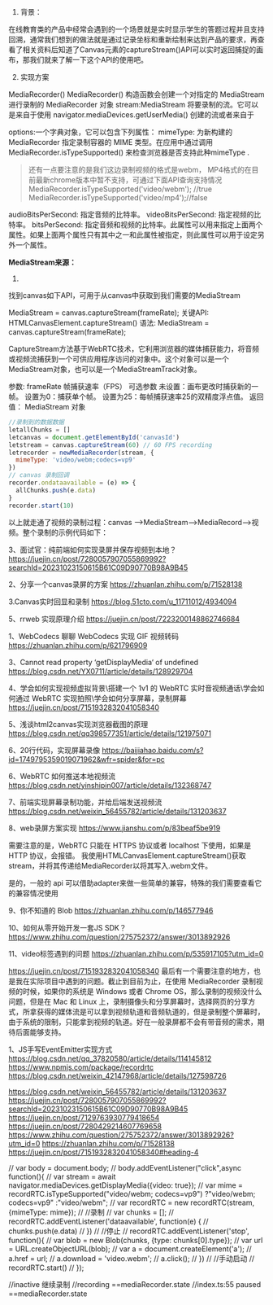 1. 背景：

在线教育类的产品中经常会遇到的一个场景就是实时显示学生的答题过程并且支持回溯，通常我们想到的做法就是通过记录坐标和重新绘制来达到产品的要求，再查看了相关资料后知道了Canvas元素的captureStream()API可以实时返回捕捉的画布，那我们就来了解一下这个API的使用吧。

2. 实现方案

MediaRecorder()
MediaRecorder() 构造函数会创建一个对指定的 MediaStream 进行录制的 MediaRecorder 对象
stream:MediaStream 将要录制的流。它可以是来自于使用 navigator.mediaDevices.getUserMedia() 创建的流或者来自于 <audio>, <video> 以及 <canvas> DOM 元素, 电脑前置摄像头输入。

options:一个字典对象，它可以包含下列属性：
mimeType: 为新构建的 MediaRecorder 指定录制容器的 MIME 类型。在应用中通过调用 MediaRecorder.isTypeSupported() 来检查浏览器是否支持此种mimeType .

> 还有一点要注意的是我们这边录制视频的格式是webm， MP4格式的在目前最新chrome版本中暂不支持，可通过下面API查询支持情况
> MediaRecorder.isTypeSupported('video/webm'); //true
> MediaRecorder.isTypeSupported('video/mp4');//false

audioBitsPerSecond: 指定音频的比特率。
videoBitsPerSecond: 指定视频的比特率。
bitsPerSecond: 指定音频和视频的比特率。此属性可以用来指定上面两个属性。如果上面两个属性只有其中之一和此属性被指定，则此属性可以用于设定另外一个属性。

**MediaStream来源：**

1. <canvas>

找到canvas如下API，可用于从canvas中获取到我们需要的MediaStream

MediaStream = canvas.captureStream(frameRate);
关键API: HTMLCanvasElement.captureStream()
语法:
​​MediaStream = canvas.captureStream(frameRate);​​

CaptureStream方法基于WebRTC技术，它利用浏览器的媒体捕获能力，将音频或视频流捕获到一个可供应用程序访问的对象中。这个对象可以是一个MediaStream对象，也可以是一个MediaStreamTrack对象。

参数:
frameRate 帧捕获速率（FPS）
可选参数
未设置：画布更改时捕获新的一帧。
设置为0：捕获单个帧。
设置为25：每帧捕获速率25的双精度浮点值。
返回值：
MediaStream 对象

```js
//录制到的数据数据
letallChunks = []
letcanvas = document.getElementById('canvasId')
letstream = canvas.captureStream(60) // 60 FPS recording
letrecorder = newMediaRecorder(stream, {
  mimeType: 'video/webm;codecs=vp9'
})
// canvas 录制回调
recorder.ondataavailable = (e) => {
  allChunks.push(e.data)
}
recorder.start(10)
```

以上就走通了视频的录制过程：canvas —>MediaStream—>MediaRecord—>视频。整个录制的示例代码如下：

3、面试官：纯前端如何实现录屏并保存视频到本地？
https://juejin.cn/post/7280057907055869992?searchId=20231023150615B61C09D90770B98A9B45

2、分享一个canvas录屏的方案
https://zhuanlan.zhihu.com/p/71528138

3.Canvas实时回显和录制
https://blog.51cto.com/u_11711012/4934094

5、rrweb 实现原理介绍
https://juejin.cn/post/7223200148862746684

1、WebCodecs
聊聊 WebCodecs 实现 GIF 视频转码
https://zhuanlan.zhihu.com/p/621796909

3、Cannot read property ‘getDisplayMedia‘ of undefined
https://blog.csdn.net/YX0711/article/details/128929704

4、学会如何实现视频虚拟背景\搭建一个 1v1 的 WebRTC 实时音视频通话\学会如何通过 WebRTC 实现拍照\学会如何分享屏幕，录制屏幕
https://juejin.cn/post/7151932832041058340

5、浅谈html2canvas实现浏览器截图的原理
https://blog.csdn.net/qq398577351/article/details/121975071

6、20行代码，实现屏幕录像
https://baijiahao.baidu.com/s?id=1749795359019071962&wfr=spider&for=pc

6、WebRTC 如何推送本地视频流
https://blog.csdn.net/yinshipin007/article/details/132368747

7、前端实现屏幕录制功能，并给后端发送视频流
https://blog.csdn.net/weixin_56455782/article/details/131203637

8、web录屏方案实现
https://www.jianshu.com/p/83beaf5be919

需要注意的是，WebRTC 只能在 HTTPS 协议或者 localhost 下使用，如果是 HTTP 协议，会报错。
我使用HTMLCanvasElement.captureStream()获取stream，并将其传递给MediaRecorder以将其写入.webm文件。

是的，一般的 api 可以借助adapter来做一些简单的兼容，特殊的我们需要查看它的兼容情况使用

9、你不知道的 Blob
https://zhuanlan.zhihu.com/p/146577946

10、如何从零开始开发一套JS SDK？
https://www.zhihu.com/question/275752372/answer/3013892926

11、video标签遇到的问题
https://zhuanlan.zhihu.com/p/535917105?utm_id=0

https://juejin.cn/post/7151932832041058340
最后有一个需要注意的地方，也是我在实际项目中遇到的问题。截止到目前为止，在使用 MediaRecorder 录制视频的时候，如果你的系统是 Windows 或者 Chrome OS，那么录制的视频没什么问题，但是在 Mac 和 Linux 上，录制摄像头和分享屏幕时，选择网页的分享方式，所拿获得的媒体流是可以拿到视频轨道和音频轨道的，但是录制整个屏幕时，由于系统的限制，只能拿到视频的轨道。好在一般录屏都不会有带音频的需求，期待后面能够支持。

1、JS手写EventEmitter实现方式
https://blog.csdn.net/qq_37820580/article/details/114145812
https://www.npmjs.com/package/recordrtc
https://blog.csdn.net/weixin_42147968/article/details/127598726

https://blog.csdn.net/weixin_56455782/article/details/131203637
https://juejin.cn/post/7280057907055869992?searchId=20231023150615B61C09D90770B98A9B45
https://juejin.cn/post/7129763930779418654
https://juejin.cn/post/7280429214607769658
https://www.zhihu.com/question/275752372/answer/3013892926?utm_id=0
https://zhuanlan.zhihu.com/p/71528138
https://juejin.cn/post/7151932832041058340#heading-4

// var body = document.body;
// body.addEventListener("click",async function(){
// var stream = await navigator.mediaDevices.getDisplayMedia({video: true});
// var mime = recordRTC.isTypeSupported("video/webm; codecs=vp9") ?"video/webm; codecs=vp9" :"video/webm";
// var recordRTC = new recordRTC(stream, {mimeType: mime});
// //录制
// var chunks = [];
// recordRTC.addEventListener('dataavailable', function(e) {
// chunks.push(e.data)
// })
// //停止
// recordRTC.addEventListener('stop', function(){
// var blob = new Blob(chunks, {type: chunks[0].type});
// var url = URL.createObjectURL(blob);
// var a = document.createElement('a');
// a.href = url;
// a.download = 'video.webm';
// a.click();
// })
// //手动启动
// recordRTC.start()
// });

//inactive 继续录制
//recording ==mediaRecorder.state
//index.ts:55 paused ==mediaRecorder.state
